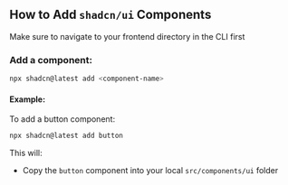 ## How to Add `shadcn/ui` Components

Make sure to navigate to your frontend directory in the CLI first

### Add a component:

```bash
npx shadcn@latest add <component-name>
```

#### Example:

To add a button component:

```bash
npx shadcn@latest add button
```

This will:

- Copy the `button` component into your local `src/components/ui` folder